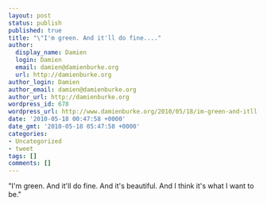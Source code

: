 ```yaml
---
layout: post
status: publish
published: true
title: "\"I'm green. And it'll do fine...."
author:
  display_name: Damien
  login: Damien
  email: damien@damienburke.org
  url: http://damienburke.org
author_login: Damien
author_email: damien@damienburke.org
author_url: http://damienburke.org
wordpress_id: 678
wordpress_url: http://www.damienburke.org/2010/05/18/im-green-and-itll-do-fine-2/
date: '2010-05-18 00:47:58 +0000'
date_gmt: '2010-05-18 05:47:58 +0000'
categories:
- Uncategorized
- tweet
tags: []
comments: []
---
```

<p>"I'm green. And it'll do fine. And it's beautiful. And I think it's what I want to be."</p>
